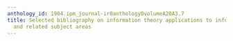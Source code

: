 ```yaml
---
anthology_id: 1984.ipm_journal-ir0anthology0volumeA20A3.7
title: Selected bibliography on information theory applications to information science
  and related subject areas
---
```

